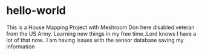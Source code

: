 # hello-world
This is a House Mapping Project with Meshroom
Don here disabled veteran from the US Army. Learning new things in my free time..Lord knows I have a lot of that now..
I am having issues with the sensor database saving my information
